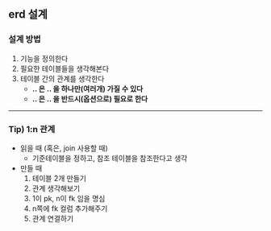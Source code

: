 ## erd 설계

### 설계 방법

1. 기능을 정의한다
2. 필요한 테이블들을 생각해본다
3. 테이블 간의 관계를 생각한다
   - **.. 은 .. 을 하나만(여러개) 가질 수 있다**
   - **.. 은 .. 을 반드시(옵션으로) 필요로 한다**

---

### Tip) 1:n 관계

- 읽을 때 (혹은, join 사용할 때)
  - 기준테이블을 정하고, 참조 테이블을 참조한다고 생각
- 만들 때
  1. 테이블 2개 만들기
  2. 관계 생각해보기
  3. 1이 pk, n이 fk 임을 명심
  4. n쪽에 fk 컬럼 추가해주기
  5. 관계 연결하기